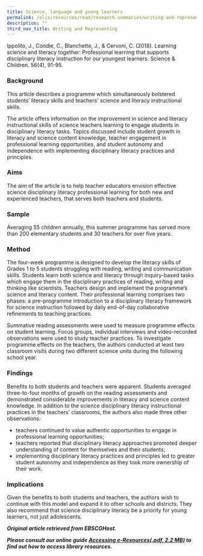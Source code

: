 ```yaml
---
title: Science, language and young learners
permalink: /elis/resources/read/research-summaries/writing-and-representing/science-language-and-young-learners/
description: ""
third_nav_title: Writing and Representing
---
```

Ippolito, J., Condie, C., Blanchette, J., & Cervoni, C. (2018). Learning science and literacy together: Professional learning that supports disciplinary literacy instruction for our youngest learners. Science & Children. 56(4), 91-95.

### Background

This article describes a programme which simultaneously bolstered students’ literacy skills and teachers’ science and literacy instructional skills.

The article offers information on the improvement in science and literacy instructional skills of science teachers learning to engage students in disciplinary literacy tasks. Topics discussed include student growth in literacy and science content knowledge, teacher engagement in professional learning opportunities, and student autonomy and independence with implementing disciplinary literacy practices and principles.

### Aims

The aim of the article is to help teacher educators envision effective science disciplinary literacy professional learning for both new and experienced teachers, that serves both teachers and students.

### Sample

Averaging 55 children annually, this summer programme has served more than 200 elementary students and 30 teachers for over five years.

### Method

The four-week programme is designed to develop the literacy skills of Grades 1 to 5 students struggling with reading, writing and communication skills. Students learn both science and literacy through inquiry-based tasks which engage them in the disciplinary practices of reading, writing and thinking like scientists. Teachers design and implement the programme’s science and literacy content. Their professional learning comprises two phases: a pre-programme introduction to a disciplinary literacy framework for science instruction followed by daily end-of-day collaborative refinements to teaching practices.

Summative reading assessments were used to measure programme effects on student learning. Focus groups, individual interviews and video-recorded observations were used to study teacher practices. To investigate programme effects on the teachers, the authors conducted at least two classroom visits during two different science units during the following school year.

### Findings

Benefits to both students and teachers were apparent. Students averaged three-to-four months of growth on the reading assessments and demonstrated considerable improvements in literacy and science content knowledge. In addition to the science disciplinary literacy instructional practices in the teachers’ classrooms, the authors also made three other observations:  

*   teachers continued to value authentic opportunities to engage in professional learning opportunities;
*   teachers reported that disciplinary literacy approaches promoted deeper understanding of content for themselves and their students;
*   implementing disciplinary literacy practices and principles led to greater student autonomy and independence as they took more ownership of their work.

### Implications

Given the benefits to both students and teachers, the authors wish to continue with this model and expand it to other schools and districts. They also recommend that science disciplinary literacy be a priority for young learners, not just adolescents.


_**Original article retrieved from EBSCOHost.**_  

**_Please consult our online guide [Accessing e-Resources(.pdf, 2.2 MB)](https://academyofsingaporeteachers-moe-edu-sg-admin.cwp.sg/elis/resources/read/research-summaries/writing-and-representing/18e45074-6b1b-4ac7-811f-1a8da16c4f81 "Accessing e-Resources") to find out how to access library resources._**